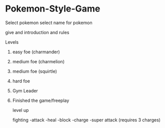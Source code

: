 # Pokemon-Style-Game

Select pokemon
select name for pokemon

give and introduction and rules

Levels
1) easy foe (charmander)
2) medium foe (charmelion)
3) medium foe (squirtle)
4) hard foe
5) Gym Leader
6) Finished the game/freeplay


    level up

    fighting
        -attack
        -heal
        -block
        -charge
        -super attack (requires 3 charges)

